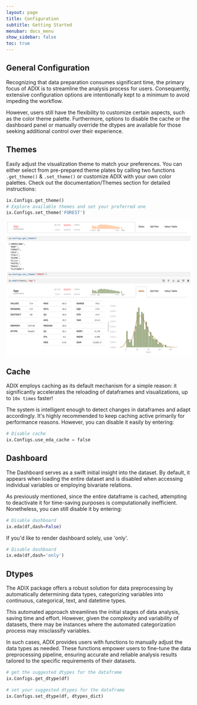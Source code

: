 ```yaml
---
layout: page
title: Configuration
subtitle: Getting Started
menubar: docs_menu
show_sidebar: false
toc: true
---
```


## General Configuration

Recognizing that data preparation consumes significant time, the primary focus of ADIX is to streamline the analysis process for users. Consequently, extensive configuration options are intentionally kept to a minimum to avoid impeding the workflow.

However, users still have the flexibility to customize certain aspects, such as the color theme palette. Furthermore, options to disable the cache or the dashboard panel or manually override the dtypes are available for those seeking additional control over their experience.

## Themes

Easily adjust the visualization theme to match your preferences. You can either select from pre-prepared theme plates by calling two functions `.get_theme()` & `.set_theme()` or customize ADIX with your own color palettes. Check out the documentation/Themes section for detailed instructions:

```python
ix.Configs.get_theme()
# Explore available themes and set your preferred one
ix.Configs.set_theme('FOREST')
```

![Theme Change](/img/change_c.png)

## Cache

ADIX employs caching as its default mechanism for a simple reason: it significantly accelerates the reloading of dataframes and visualizations, up to `10x times` faster!

The system is intelligent enough to detect changes in dataframes and adapt accordingly. It's highly recommended to keep caching active primarily for performance reasons. However, you can disable it easily by entering:

```python
# Disable cache
ix.Configs.use_eda_cache = false
```

## Dashboard

The Dashboard serves as a swift initial insight into the dataset. By default, it appears when loading the entire dataset and is disabled when accessing individual variables or employing bivariate relations.

As previously mentioned, since the entire dataframe is cached, attempting to deactivate it for time-saving purposes is computationally inefficient. Nonetheless, you can still disable it by entering:

```python
# Disable dashboard
ix.eda(df,dash=False)
```

If you'd like to render dashboard solely, use 'only'.

```python
# Disable dashboard
ix.eda(df,dash='only')
```


## Dtypes

The ADIX package offers a robust solution for data preprocessing by automatically determining data types, categorizing variables into continuous, categorical, text, and datetime types.

This automated approach streamlines the initial stages of data analysis, saving time and effort. However, given the complexity and variability of datasets, there may be instances where the automated categorization process may misclassify variables.

In such cases, ADIX provides users with functions to manually adjust the data types as needed. These functions empower users to fine-tune the data preprocessing pipeline, ensuring accurate and reliable analysis results tailored to the specific requirements of their datasets.

```python
# get the suggested dtypes for the dataframe
ix.Configs.get_dtype(df)
```


```python
# set your suggested dtypes for the dataframe
ix.Configs.set_dtype(df, dtypes_dict)
```
